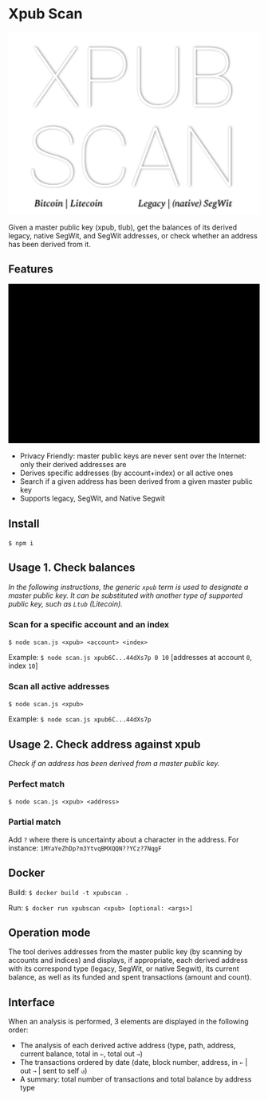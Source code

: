 # Xpub Scan

![XPUB](./logo.png)

Given a master public key (xpub, tlub), get the balances of its derived legacy, native SegWit, and SegWit addresses, or check whether an address has been derived from it.

## Features

![Example](./demo_balance.gif)

* Privacy Friendly: master public keys are never sent over the Internet: only their derived addresses are 
* Derives specific addresses (by account+index) or all active ones
* Search if a given address has been derived from a given master public key
* Supports legacy, SegWit, and Native Segwit

## Install

`$ npm i`

## Usage 1. Check balances

*In the following instructions, the generic `xpub` term is used to designate a master public key. It can be substituted with another type of supported public key, such as `Ltub` (Litecoin).*

### Scan for a specific account and an index

`$ node scan.js <xpub> <account> <index>`

Example: 
`$ node scan.js xpub6C...44dXs7p 0 10` [addresses at account `0`, index `10`]

### Scan all active addresses

`$ node scan.js <xpub>`

Example: 
`$ node scan.js xpub6C...44dXs7p`

## Usage 2. Check address against xpub

*Check if an address has been derived from a master public key.*

### Perfect match

`$ node scan.js <xpub> <address>`

### Partial match

Add `?` where there is uncertainty about a character in the address. For instance: `1MYaYeZhDp?m3YtvqBMXQQN??YCz?7NqgF`

## Docker

Build: `$ docker build -t xpubscan .`

Run: `$ docker run xpubscan <xpub> [optional: <args>]`

## Operation mode

The tool derives addresses from the master public key (by scanning by accounts and indices) and displays, if appropriate, each derived address with its correspond type (legacy, SegWit, or native Segwit), its current balance, as well as its funded and spent transactions (amount and count).

## Interface

When an analysis is performed, 3 elements are displayed in the following order:
* The analysis of each derived active address (type, path, address, current balance, total in `←`, total out `→`)
* The transactions ordered by date (date, block number, address, in `←` | out `→` | sent to self `↺`)
* A summary: total number of transactions and total balance by address type
